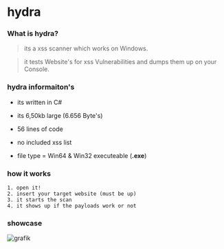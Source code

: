 # hydra

### What is hydra?
> its a xss scanner which works on Windows.

> it tests Website's for xss Vulnerabilities and dumps them up on your Console.


### hydra informaiton's

+ its written in C#

+ its 6,50kb large (6.656 Byte's)

+ 56 lines of code

+ no included xss list

+ file type = Win64 & Win32 executeable (**.exe**)


### how it works
```
1. open it!
2. insert your target website (must be up)
3. it starts the scan
4. it shows up if the payloads work or not
```

### showcase

![grafik](https://user-images.githubusercontent.com/89786570/209467052-5f774fc6-7167-4995-b307-615f68671920.png)

